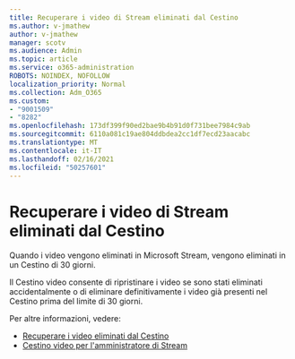 ```yaml
---
title: Recuperare i video di Stream eliminati dal Cestino
ms.author: v-jmathew
author: v-jmathew
manager: scotv
ms.audience: Admin
ms.topic: article
ms.service: o365-administration
ROBOTS: NOINDEX, NOFOLLOW
localization_priority: Normal
ms.collection: Adm_O365
ms.custom:
- "9001509"
- "8282"
ms.openlocfilehash: 173df399f90ed2bae9b4b91d0f731bee7984c9ab
ms.sourcegitcommit: 6110a081c19ae804ddbdea2cc1df7ecd23aacabc
ms.translationtype: MT
ms.contentlocale: it-IT
ms.lasthandoff: 02/16/2021
ms.locfileid: "50257601"
---
```

# <a name="recover-your-deleted-stream-videos-from-the-recycle-bin"></a>Recuperare i video di Stream eliminati dal Cestino

Quando i video vengono eliminati in Microsoft Stream, vengono eliminati in un Cestino di 30 giorni.

Il Cestino video consente di ripristinare i video se sono stati eliminati accidentalmente o di eliminare definitivamente i video già presenti nel Cestino prima del limite di 30 giorni.

Per altre informazioni, vedere:

- [Recuperare i video eliminati dal Cestino](https://docs.microsoft.com/stream/portal-my-recycle-bin)
- [Cestino video per l'amministratore di Stream](https://docs.microsoft.com/stream/admin-recycle-bin)
